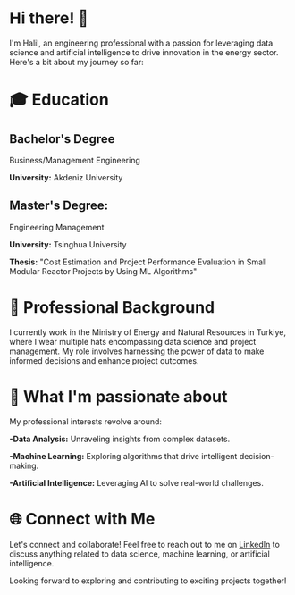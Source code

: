 # Hi there! 👋
I'm Halil, an engineering professional with a passion for leveraging data science and artificial intelligence to drive innovation in the energy sector. Here's a bit about my journey so far:

# 🎓 Education
## Bachelor's Degree 
Business/Management Engineering

**University:** Akdeniz University

## Master's Degree:  
Engineering Management

**University:** Tsinghua University

**Thesis:** "Cost Estimation and Project Performance Evaluation in Small Modular Reactor Projects by Using ML Algorithms"

# 💼 Professional Background
I currently work in the Ministry of Energy and Natural Resources in Turkiye, where I wear multiple hats encompassing data science and project management. My role involves harnessing the power of data to make informed decisions and enhance project outcomes.

# 🚀 What I'm passionate about
My professional interests revolve around:

  **-Data Analysis:** Unraveling insights from complex datasets.

  **-Machine Learning:**  Exploring algorithms that drive intelligent decision-making.

  **-Artificial Intelligence:**  Leveraging AI to solve real-world challenges.

# 🌐 Connect with Me
Let's connect and collaborate! Feel free to reach out to me on [LinkedIn](https://www.linkedin.com/in/halil-dede-68a003118) to discuss anything related to data science, machine learning, or artificial intelligence.

Looking forward to exploring and contributing to exciting projects together!
